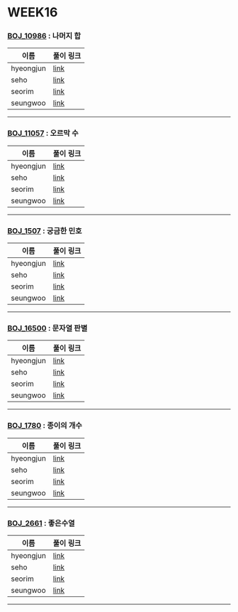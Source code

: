 # WEEK16

### [BOJ_10986](https://boj.kr/10986) : 나머지 합

|이름|풀이 링크|
|--|--|
|hyeongjun| [link](BOJ_10986/hyeongjun.cpp)
|seho| [link](BOJ_10986/seho.py)
|seorim| [link](BOJ_10986/seorim.py)
|seungwoo| [link](BOJ_10986/seungwoo.py)
---


### [BOJ_11057](https://boj.kr/11057) : 오르막 수

|이름|풀이 링크|
|--|--|
|hyeongjun| [link](BOJ_11057/hyeongjun.cpp)
|seho| [link](BOJ_11057/seho.py)
|seorim| [link](BOJ_11057/seorim.py)
|seungwoo| [link](BOJ_11057/seungwoo.py)
---


### [BOJ_1507](https://boj.kr/1507) : 궁금한 민호

|이름|풀이 링크|
|--|--|
|hyeongjun| [link](BOJ_1507/hyeongjun.cpp)
|seho| [link](BOJ_1507/seho.py)
|seorim| [link](BOJ_1507/seorim.py)
|seungwoo| [link](BOJ_1507/seungwoo.py)
---


### [BOJ_16500](https://boj.kr/16500) : 문자열 판별

|이름|풀이 링크|
|--|--|
|hyeongjun| [link](BOJ_16500/hyeongjun.cpp)
|seho| [link](BOJ_16500/seho.py)
|seorim| [link](BOJ_16500/seorim.py)
|seungwoo| [link](BOJ_16500/seungwoo.py)
---


### [BOJ_1780](https://boj.kr/1780) : 종이의 개수

|이름|풀이 링크|
|--|--|
|hyeongjun| [link](BOJ_1780/hyeongjun.cpp)
|seho| [link](BOJ_1780/seho.py)
|seorim| [link](BOJ_1780/seorim.py)
|seungwoo| [link](BOJ_1780/seungwoo.py)
---


### [BOJ_2661](https://boj.kr/2661) : 좋은수열

|이름|풀이 링크|
|--|--|
|hyeongjun| [link](BOJ_2661/hyeongjun.cpp)
|seho| [link](BOJ_2661/seho.py)
|seorim| [link](BOJ_2661/seorim.py)
|seungwoo| [link](BOJ_2661/seungwoo.py)
---

